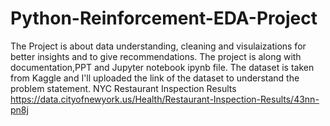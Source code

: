# Python-Reinforcement-EDA-Project
The Project is about data understanding, cleaning and visulaizations for better insights and to give recommendations.
The project is along with documentation,PPT and Jupyter notebook ipynb file.
The dataset is taken from Kaggle and I'll uploaded the link of the dataset to understand the problem statement.
NYC Restaurant Inspection Results https://data.cityofnewyork.us/Health/Restaurant-Inspection-Results/43nn-pn8j
